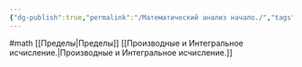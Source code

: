 ```yaml
---
{"dg-publish":true,"permalink":"/Математический анализ начало./","tags":["gardenEntry"]}
---
```



#math
[[Пределы\|Пределы]]
[[Производные и Интегральное исчисление.\|Производные и Интегральное исчисление.]]

